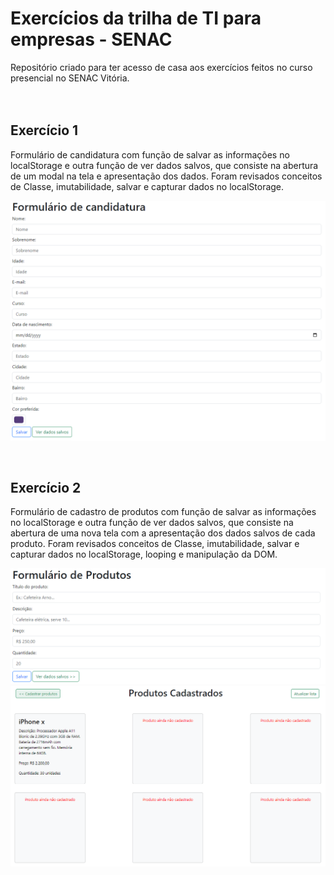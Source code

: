 # Exercícios da trilha de TI para empresas - SENAC

Repositório criado para ter acesso de casa aos exercícios feitos no curso presencial no SENAC Vitória.
</br> </br> </br>

## Exercício 1
Formulário de candidatura com função de salvar as informações no localStorage e outra função de ver dados salvos, que consiste na abertura de um modal na tela e apresentação dos dados. Foram revisados conceitos de Classe, imutabilidade, salvar e capturar dados no localStorage.
<p>
  <img width="700px" src="https://github.com/Ranayke/exercicios-trilha-ti/blob/e5957076988c80ab09b786aab9f8f35dfa12c20d/assets/ex01.1.PNG" />
</p>

</br>

## Exercício 2
Formulário de cadastro de produtos com função de salvar as informações no localStorage e outra função de ver dados salvos, que consiste na abertura de uma nova tela com a apresentação dos dados salvos de cada produto. Foram revisados conceitos de Classe, imutabilidade, salvar e capturar dados no localStorage, looping e manipulação da DOM.

<p>
  <img width="700px" src="https://github.com/Ranayke/exercicios-trilha-ti/blob/e5957076988c80ab09b786aab9f8f35dfa12c20d/assets/ex02.1.PNG" />
  <img width="700px" src="https://github.com/Ranayke/exercicios-trilha-ti/blob/e5957076988c80ab09b786aab9f8f35dfa12c20d/assets/ex02.2.PNG" />

</p>

